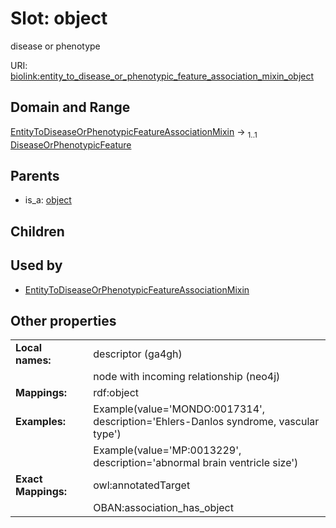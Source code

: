 
# Slot: object


disease or phenotype

URI: [biolink:entity_to_disease_or_phenotypic_feature_association_mixin_object](https://w3id.org/biolink/vocab/entity_to_disease_or_phenotypic_feature_association_mixin_object)


## Domain and Range

[EntityToDiseaseOrPhenotypicFeatureAssociationMixin](EntityToDiseaseOrPhenotypicFeatureAssociationMixin.md) &#8594;  <sub>1..1</sub> [DiseaseOrPhenotypicFeature](DiseaseOrPhenotypicFeature.md)

## Parents

 *  is_a: [object](object.md)

## Children


## Used by

 * [EntityToDiseaseOrPhenotypicFeatureAssociationMixin](EntityToDiseaseOrPhenotypicFeatureAssociationMixin.md)

## Other properties

|  |  |  |
| --- | --- | --- |
| **Local names:** | | descriptor (ga4gh) |
|  | | node with incoming relationship (neo4j) |
| **Mappings:** | | rdf:object |
| **Examples:** | | Example(value='MONDO:0017314', description='Ehlers-Danlos syndrome, vascular type') |
|  | | Example(value='MP:0013229', description='abnormal brain ventricle size') |
| **Exact Mappings:** | | owl:annotatedTarget |
|  | | OBAN:association_has_object |

